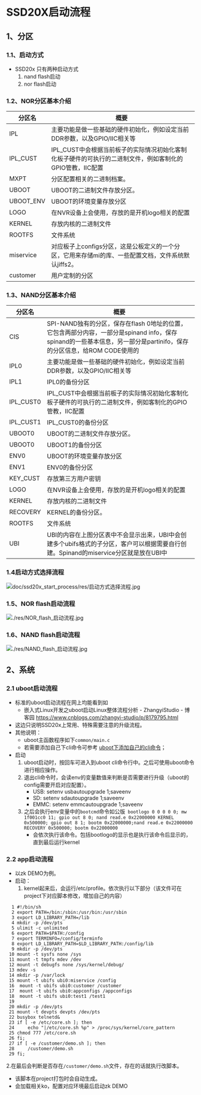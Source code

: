 # SSD20X启动流程 
## 1、分区
### 1.1、启动方式
- SSD20x 只有两种启动方式 
   1. nand flash启动
   2. nor flash启动
### 1.2、NOR分区基本介绍
分区名 | 概要
---------|---------
 IPL | 主要功能是做一些基础的硬件初始化，例如设定当前DDR参数，以及GPIO/IIC相关等
 IPL_CUST | IPL_CUST中会根据当前板子的实际情况初始化客制化板子硬件的可执行的二进制文件，例如客制化的GPIO管教，IIC配置
 MXPT | 分区配置相关的二进制档案。
 UBOOT | UBOOT的二进制文件存放分区。
 UBOOT_ENV | UBOOT的环境变量存放分区
 LOGO | 在NVR设备上会使用，存放的是开机logo相关的配置
 KERNEL | 存放内核的二进制文件
 ROOTFS | 文件系统
 miservice | 对应板子上configs分区，这是公板定义的一个分区，它用来存储mi的库、一些配置文档，文件系统默认jiffs2。
 customer | 用户定制的分区
### 1.3、NAND分区基本介绍
分区名 | 概要
---------|---------
 CIS | SPI-NAND独有的分区，保存在flash 0地址的位置，它包含两部分内容，一部分是spinand info，保存spinand的一些基本信息，另一部分是partinifo，保存的分区信息，给ROM CODE使用的
 IPL0 | 主要功能是做一些基础的硬件初始化，例如设定当前DDR参数，以及GPIO/IIC相关等
 IPL1 | IPL0的备份分区
 IPL_CUST0 | IPL_CUST中会根据当前板子的实际情况初始化客制化板子硬件的可执行的二进制文件，例如客制化的GPIO管教，IIC配置
 IPL_CUST1 | IPL_CUST0的备份分区
 UBOOT0 | UBOOT的二进制文件存放分区。
 UBOOT0 | UBOOT1的备份分区
 ENV0 | UBOOT的环境变量存放分区
 ENV1 | ENV0的备份分区
 KEY_CUST | 存放第三方用户密钥
 LOGO | 在NVR设备上会使用，存放的是开机logo相关的配置
 KERNEL | 存放内核的二进制文件
 RECOVERY | KERNEL的备份分区。
 ROOTFS | 文件系统
 UBI | UBI的内容在上图分区表中不会显示出来，UBI中会创建多个ubifs格式的子分区，客户可以根据需要自行创建。Spinand的miservice分区就是放在UBI中
### 1.4启动方式选择流程
![doc/ssd20x_start_process/res/启动方式选择流程.jpg](./res/启动方式选择流程.jpg)

### 1.5、NOR flash启动流程
![./res/NOR_flash_启动流程.jpg](./res/NOR_flash_启动流程.jpg)

### 1.6、NAND flash启动流程
![./res/NAND_flash_启动流程.jpg](./res/NAND_flash_启动流程.jpg)

## 2、系统
### 2.1 uboot启动流程
- 标准的uboot启动流程在网上均能看到如
   - 嵌入式Linux开发之uboot启动Linux整体流程分析 - ZhangyiStudio - 博客园 https://www.cnblogs.com/zhangyi-studio/p/8179795.html
- 这边只说明SSD20x上常用、特殊需要注意的升级流程。
- 其他说明：
   - uboot主函数程序如下`common/main.c`
   - 若需要添加自己下cli命令可参考 [uboot下添加自己的cli命令](../uboot_add_cmd/README.md)；
- 启动
   1. uboot启动时，按回车可进入到uboot cli命令行中。之后可使用uboot命令进行相应操作。
   2. 退出cli命令时，会读env的变量数值来判断是否需要进行升级（uboot的config需要开启对应配置）。
      - USB: setenv usbautoupgrade 1;saveenv
      - SD: setenv sdautoupgrade 1;saveenv
      - EMMC: setenv emmcautoupgrade 1;saveenv
   3. 之后会执行env变量中的`bootcmd`命令如公版` bootlogo 0 0 0 0 0; mw 1f001cc0 11; gpio out 8 0; nand read.e 0x22000000 KERNEL 0x500000; gpio out 8 1; bootm 0x22000000;nand read.e 0x22000000 RECOVERY 0x500000; bootm 0x22000000`
      - 会依次执行该命令。包括bootlogo的显示也是执行该命令后显示的，直到最后运行kernel

### 2.2 app启动流程
- 以zk DEMO为例。
- 启动：
    1. kernel起来后，会运行/etc/profile。依次执行以下部分（该文件可在project下对应脚本修改，增加自己的内容）
```shell
  1 #!/bin/sh
  2 export PATH=/bin:/sbin:/usr/bin:/usr/sbin
  3 export LD_LIBRARY_PATH=/lib
  4 mkdir -p /dev/pts
  5 ulimit -c unlimited
  6 export PATH=$PATH:/config
  7 export TERMINFO=/config/terminfo
  8 export LD_LIBRARY_PATH=$LD_LIBRARY_PATH:/config/lib
  9 mkdir -p /dev/pts
 10 mount -t sysfs none /sys
 11 mount -t tmpfs mdev /dev
 12 mount -t debugfs none /sys/kernel/debug/
 13 mdev -s
 14 mkdir -p /var/lock
 15 mount -t ubifs ubi0:miservice /config
 16  mount -t ubifs ubi0:customer /customer
 17  mount -t ubifs ubi0:appconfigs /appconfigs
 18  mount -t ubifs ubi0:test1 /test1
 19 
 20 mkdir -p /dev/pts
 21 mount -t devpts devpts /dev/pts
 22 busybox telnetd&
 23 if [ -e /etc/core.sh ]; then
 24     echo "|/etc/core.sh %p" > /proc/sys/kernel/core_pattern
 25 chmod 777 /etc/core.sh
 26 fi;
 27 if [ -e /customer/demo.sh ]; then
 28     /customer/demo.sh
 29 fi;

```
   2.在最后会判断是否存在`/customer/demo.sh`文件，存在的话就执行改脚本。
   - 该脚本在project打包时会自动生成。
   - 会加载相关ko，配置对应环境最后启动zk DEMO
